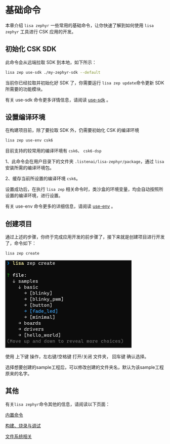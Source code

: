 # 基础命令
本章介绍 `lisa zephyr` 一些常用的基础命令，让你快速了解到如何使用 `lisa zephyr` 工具进行 CSK 应用的开发。

## 初始化 CSK SDK
此命令会从远端拉取 SDK 到本地，如下所示：
```bash
lisa zep use-sdk ./my-zephyr-sdk --default
```
当前你已经拉取并初始化好 SDK 了，你需要运行 ```lisa zep update```命令更新 SDK 所需要的功能模块。

有关 use-sdk 命令更多详情信息，请阅读 [use-sdk](../lisa_plugin_zephyr/command_detail.md#use-sdk) 。

## 设置编译环境
在构建项目前，除了要拉取 SDK 外，仍需要初始化 CSK 的编译环境

```bash
lisa zep use-env csk6
```

目前支持的较常用的编译环境有 `csk6`、 `csk6-dsp`

1、此命令会在用户目录下的文件夹 `.listenai/lisa-zephyr/package`，通过 `lisa` 安装所需的编译环境包。

2、缓存当前所设置的编译环境 `csk6`。

设置成功后，在执行 `lisa zep` 相关命令时，类沙盒的环境变量，均会自动按照所设置的编译环境，进行设置。

有关 use-env 命令更多的详细信息，请阅读 [use-env](../lisa_plugin_zephyr/command_detail.md#use-env) 。

## 创建项目
通过上述的步骤，你终于完成应用开发的前步骤了，接下来就是创建项目进行开发了，命令如下：

```bash
lisa zep create
```




![image](./images/create_1.png)

使用 上下键 操作，左右键/空格键 打开/关闭 文件夹， 回车键 确认选择。

选择想要创建的sample工程后，可以修改创建的文件夹名，默认为该sample工程原来的名字。

## 其他

有关`lisa zephyr`命令其他的信息，请阅读以下页面：

[内置命令](../lisa_plugin_zephyr/command_detail.md)

[构建、烧录与调试](../lisa_plugin_zephyr/build_flash_debug.md)

[文件系统相关](../lisa_plugin_zephyr/filesystem.md)
